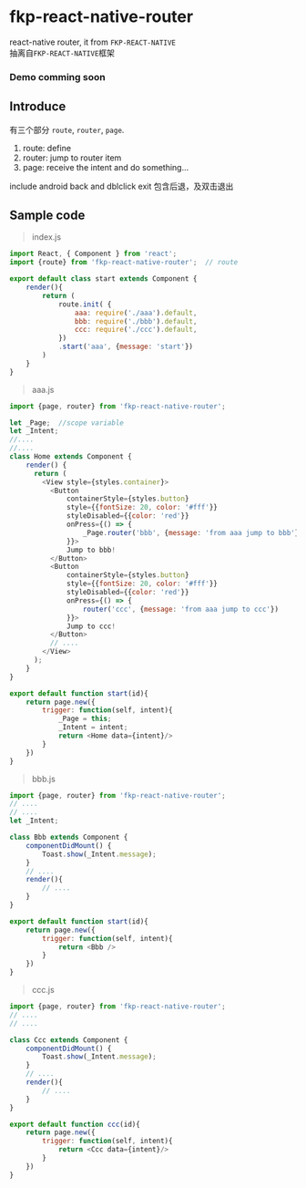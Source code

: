# fkp-react-native-router
react-native router, it from `FKP-REACT-NATIVE`     
抽离自`FKP-REACT-NATIVE`框架  

### Demo comming soon  


## Introduce
有三个部分 `route`, `router`, `page`.  
1. route: define  
2. router: jump to router item  
3. page: receive the intent and do something...

include android back and dblclick exit
包含后退，及双击退出   

## Sample code  
> index.js  

```js
import React, { Component } from 'react';
import {route} from 'fkp-react-native-router';  // route

export default class start extends Component {
    render(){
        return (
            route.init( {
                aaa: require('./aaa').default,
                bbb: require('./bbb').default,
                ccc: require('./ccc').default,
            })
            .start('aaa', {message: 'start'})
        )
    }
}
```  

> aaa.js  

```js  
import {page, router} from 'fkp-react-native-router';

let _Page;  //scope variable
let _Intent;
//....
//....
class Home extends Component {
    render() {
      return (
        <View style={styles.container}>
          <Button
              containerStyle={styles.button}
              style={{fontSize: 20, color: '#fff'}}
              styleDisabled={{color: 'red'}}
              onPress={() => {
                  _Page.router('bbb', {message: 'from aaa jump to bbb'})
              }}>
              Jump to bbb!
          </Button>
          <Button
              containerStyle={styles.button}
              style={{fontSize: 20, color: '#fff'}}
              styleDisabled={{color: 'red'}}
              onPress={() => {
                  router('ccc', {message: 'from aaa jump to ccc'})
              }}>
              Jump to ccc!
          </Button>
          // ....
        </View>
      );
    }
}

export default function start(id){
    return page.new({
        trigger: function(self, intent){
            _Page = this;
            _Intent = intent;
            return <Home data={intent}/>
        }
    })
}
```  

> bbb.js  

```js
import {page, router} from 'fkp-react-native-router';
// ....
// ....
let _Intent;

class Bbb extends Component {
    componentDidMount() {
        Toast.show(_Intent.message);
    }
    // ....
    render(){
        // ....
    }
}

export default function start(id){
    return page.new({
        trigger: function(self, intent){
            return <Bbb />
        }
    })
}
```

> ccc.js  

```js
import {page, router} from 'fkp-react-native-router';
// ....
// ....

class Ccc extends Component {
    componentDidMount() {
        Toast.show(_Intent.message);
    }
    // ....
    render(){
        // ....         
    }
}

export default function ccc(id){
    return page.new({
        trigger: function(self, intent){             
            return <Ccc data={intent}/>
        }
    })
}
```

